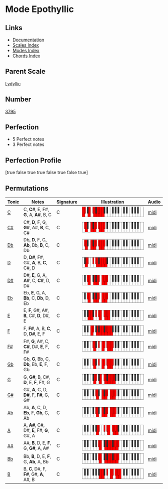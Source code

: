 # Mode Epothyllic

## Links

- [Documentation](index.md)
- [Scales Index](Scales.md)
- [Modes Index](Modes.md)
- [Chords Index](Chords.md)

## Parent Scale

[Lydyllic](ScaleLydyllic.md)

## Number

[3795](https://ianring.com/musictheory/scales/3795)

## Perfection

- 5 Perfect notes
- 3 Perfect notes

## Perfection Profile

[true false true true false true false true]

## Permutations

| Tonic | Notes | Signature | Illustration | Audio |
|-------|-------|-----------|--------------|-------|
| [C](ModeCNaturalEpothyllic.md) | C, **C#**, E, F#, **G**, A, **A#**, B, C | C | ![CNaturalEpothyllic](ModeCNaturalEpothyllic.png) | [midi](https://github.com/edipermadi/music/blob/main/docs/ModeCNaturalEpothyllic.mid?raw=true) |
| [C#](ModeCSharpEpothyllic.md) | C#, **D**, F, G, **G#**, A#, **B**, C, C# | C | ![CSharpEpothyllic](ModeCSharpEpothyllic.png) | [midi](https://github.com/edipermadi/music/blob/main/docs/ModeCSharpEpothyllic.mid?raw=true) |
| [Db](ModeDFlatEpothyllic.md) | Db, **D**, F, G, **Ab**, Bb, **B**, C, Db | C | ![DFlatEpothyllic](ModeDFlatEpothyllic.png) | [midi](https://github.com/edipermadi/music/blob/main/docs/ModeDFlatEpothyllic.mid?raw=true) |
| [D](ModeDNaturalEpothyllic.md) | D, **D#**, F#, G#, **A**, B, **C**, C#, D | C | ![DNaturalEpothyllic](ModeDNaturalEpothyllic.png) | [midi](https://github.com/edipermadi/music/blob/main/docs/ModeDNaturalEpothyllic.mid?raw=true) |
| [D#](ModeDSharpEpothyllic.md) | D#, **E**, G, A, **A#**, C, **C#**, D, D# | C | ![DSharpEpothyllic](ModeDSharpEpothyllic.png) | [midi](https://github.com/edipermadi/music/blob/main/docs/ModeDSharpEpothyllic.mid?raw=true) |
| [Eb](ModeEFlatEpothyllic.md) | Eb, **E**, G, A, **Bb**, C, **Db**, D, Eb | C | ![EFlatEpothyllic](ModeEFlatEpothyllic.png) | [midi](https://github.com/edipermadi/music/blob/main/docs/ModeEFlatEpothyllic.mid?raw=true) |
| [E](ModeENaturalEpothyllic.md) | E, **F**, G#, A#, **B**, C#, **D**, D#, E | C | ![ENaturalEpothyllic](ModeENaturalEpothyllic.png) | [midi](https://github.com/edipermadi/music/blob/main/docs/ModeENaturalEpothyllic.mid?raw=true) |
| [F](ModeFNaturalEpothyllic.md) | F, **F#**, A, B, **C**, D, **D#**, E, F | C | ![FNaturalEpothyllic](ModeFNaturalEpothyllic.png) | [midi](https://github.com/edipermadi/music/blob/main/docs/ModeFNaturalEpothyllic.mid?raw=true) |
| [F#](ModeFSharpEpothyllic.md) | F#, **G**, A#, C, **C#**, D#, **E**, F, F# | C | ![FSharpEpothyllic](ModeFSharpEpothyllic.png) | [midi](https://github.com/edipermadi/music/blob/main/docs/ModeFSharpEpothyllic.mid?raw=true) |
| [Gb](ModeGFlatEpothyllic.md) | Gb, **G**, Bb, C, **Db**, Eb, **E**, F, Gb | C | ![GFlatEpothyllic](ModeGFlatEpothyllic.png) | [midi](https://github.com/edipermadi/music/blob/main/docs/ModeGFlatEpothyllic.mid?raw=true) |
| [G](ModeGNaturalEpothyllic.md) | G, **G#**, B, C#, **D**, E, **F**, F#, G | C | ![GNaturalEpothyllic](ModeGNaturalEpothyllic.png) | [midi](https://github.com/edipermadi/music/blob/main/docs/ModeGNaturalEpothyllic.mid?raw=true) |
| [G#](ModeGSharpEpothyllic.md) | G#, **A**, C, D, **D#**, F, **F#**, G, G# | C | ![GSharpEpothyllic](ModeGSharpEpothyllic.png) | [midi](https://github.com/edipermadi/music/blob/main/docs/ModeGSharpEpothyllic.mid?raw=true) |
| [Ab](ModeAFlatEpothyllic.md) | Ab, **A**, C, D, **Eb**, F, **Gb**, G, Ab | C | ![AFlatEpothyllic](ModeAFlatEpothyllic.png) | [midi](https://github.com/edipermadi/music/blob/main/docs/ModeAFlatEpothyllic.mid?raw=true) |
| [A](ModeANaturalEpothyllic.md) | A, **A#**, C#, D#, **E**, F#, **G**, G#, A | C | ![ANaturalEpothyllic](ModeANaturalEpothyllic.png) | [midi](https://github.com/edipermadi/music/blob/main/docs/ModeANaturalEpothyllic.mid?raw=true) |
| [A#](ModeASharpEpothyllic.md) | A#, **B**, D, E, **F**, G, **G#**, A, A# | C | ![ASharpEpothyllic](ModeASharpEpothyllic.png) | [midi](https://github.com/edipermadi/music/blob/main/docs/ModeASharpEpothyllic.mid?raw=true) |
| [Bb](ModeBFlatEpothyllic.md) | Bb, **B**, D, E, **F**, G, **Ab**, A, Bb | C | ![BFlatEpothyllic](ModeBFlatEpothyllic.png) | [midi](https://github.com/edipermadi/music/blob/main/docs/ModeBFlatEpothyllic.mid?raw=true) |
| [B](ModeBNaturalEpothyllic.md) | B, **C**, D#, F, **F#**, G#, **A**, A#, B | C | ![BNaturalEpothyllic](ModeBNaturalEpothyllic.png) | [midi](https://github.com/edipermadi/music/blob/main/docs/ModeBNaturalEpothyllic.mid?raw=true) |
